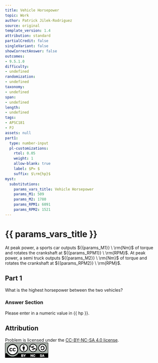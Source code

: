 ```yaml
---
title: Vehicle Horsepower
topic: Work
author: Patrick Jilek-Rodriguez
source: original
template_version: 1.4
attribution: standard
partialCredit: false
singleVariant: false
showCorrectAnswer: false
outcomes:
- 9.5.1.0
difficulty:
- undefined
randomization:
- undefined
taxonomy:
- undefined
span:
- undefined
length:
- undefined
tags:
- APSC181
- PJ
assets: null
part1:
  type: number-input
  pl-customizations:
    rtol: 0.05
    weight: 1
    allow-blank: true
    label: $P= $
    suffix: $\rm{hp}$
myst:
  substitutions:
    params_vars_title: Vehicle Horsepower
    params_M1: 509
    params_M2: 1780
    params_RPM1: 6091
    params_RPM2: 1521
---
```

# {{ params_vars_title }}
At peak power, a sports car outputs ${{params_M1}} \ \rm{Nm}$ of torque and rotates the crankshaft at ${{params_RPM1}} \ \rm{RPM}$.
At peak power, a semi truck outputs ${{params_M2}} \ \rm{Nm}$ of torque and rotates the crankshaft at ${{params_RPM2}} \ \rm{RPM}$.

## Part 1

What is the highest horsepower between the two vehicles?

### Answer Section

Please enter in a numeric value in {{ hp }}.

## Attribution

Problem is licensed under the [CC-BY-NC-SA 4.0 license](https://creativecommons.org/licenses/by-nc-sa/4.0/).<br> ![The Creative Commons 4.0 license requiring attribution-BY, non-commercial-NC, and share-alike-SA license.](https://raw.githubusercontent.com/firasm/bits/master/by-nc-sa.png)